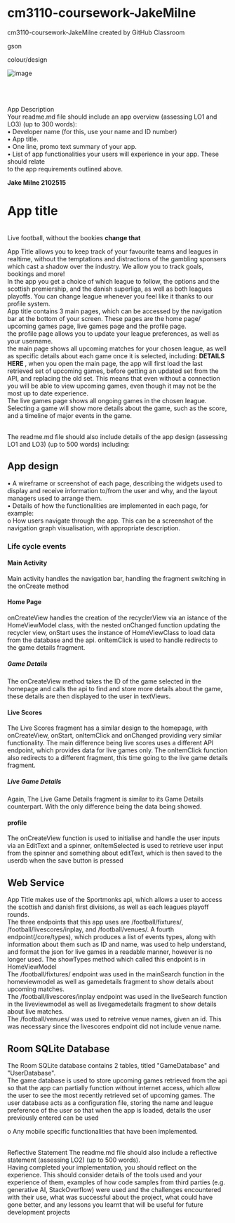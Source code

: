 # cm3110-coursework-JakeMilne
cm3110-coursework-JakeMilne created by GitHub Classroom

gson <br>

colour/design<br>

![image](https://github.com/RobertGordonUniversity/cm3110-coursework-JakeMilne/assets/91962700/3488d0de-8509-40bc-a9d7-52640eb9e9a0)

<br>
</br></br>
App Description
<br>
Your readme.md file should include an app overview (assessing LO1 and LO3) (up to 300
words):
<br>
• Developer name (for this, use your name and ID number) <br>
• App title. <br>
• One line, promo text summary of your app. <br>
• List of app functionalities your users will experience in your app. These should relate <br>
to the app requirements outlined above. <br>

<b>Jake Milne 2102515</b>         <h1>App title</h1><br>
Live football, without the bookies <b> change that </b> <br>

App Title allows you to keep track of your favourite teams and leagues in realtime, without the temptations and distractions of the gambling sponsers which cast a shadow over the industry. We allow you to track goals, bookings and more! <br>
In the app you get a choice of which league to follow, the options and the scottish premiership, and the danish superliga, as well as both leagues playoffs. You can change league whenever you feel like it thanks to our profile system. <br>
App title contains 3 main pages, which can be accessed by the navigation bar at the bottom of your screen. These pages are the home page/ upcoming games page, live games page and the profile page.<br>
the profile page allows you to update your league preferences, as well as your username. <br>
the main page shows all upcoming matches for your chosen league, as well as specific details about each game once it is selected, including: <b> DETAILS HERE </b>, when you open the main page, the app will first load the last retrieved set of upcoming games, before getting an updated set from the API, and replacing the old set. This means that even without a connection you will be able to view upcoming games, even though it may not be the most up to date experience. <br>
The live games page shows all ongoing games in the chosen league. Selecting a game will show more details about the game, such as the score, and a timeline of major events in the game. <br>


<br>
The readme.md file should also include details of the app design (assessing LO1 and LO3)
(up to 500 words) including: <br>


<h2>App design</h2>

• A wireframe or screenshot of each page, describing the widgets used to display and
receive information to/from the user and why, and the layout managers used to
arrange them. <br>
• Details of how the functionalities are implemented in each page, for example: <br>
o How users navigate through the app. This can be a screenshot of the
navigation graph visualisation, with appropriate description. <br>

<h3>Life cycle events</h3>
<h4>Main Activity</h4>
Main activity handles the navigation bar, handling the fragment switching in the onCreate method
<h4>Home Page</h4>
onCreateView handles the creation of the recyclerView via an istance of the HomeViewModel class, with the nested onChanged function updating the recycler view, onStart uses the instance of HomeViewClass to load data from the database and the api. onItemClick is used to handle redirects to the game details fragment. <br>

<h5>Game Details</h5>
The onCreateView method takes the ID of the game selected in the homepage and calls the api to find and store more details about the game, these details are then displayed to the user in textViews. <br>

<h4>Live Scores</h4>
The Live Scores fragment has a similar design to the homepage, with onCreateView, onStart, onItemClick and onChanged providing very similar functionality. The main difference being live scores uses a different API endpoint, which provides data for live games only. The onItemClick function also redirects to a different fragment, this time going to the live game details fragment.
<br>
<h5>Live Game Details</h5>

Again, The Live Game Details fragment is similar to its Game Details counterpart. With the only difference being the data being showed. <br>

<h4>profile</h4>
The onCreateView function is used to initialise and handle the user inputs via an EditText and a spinner, onItemSelected is used to retrieve user input from the spinner and something about editText, which is then saved to the userdb when the save button is pressed <br>



<h2>Web Service</h2>
App Title makes use of the Sportmonks api, which allows a user to access the scottish and danish first divisions, as well as each leagues playoff rounds.<br>
The three endpoints that this app uses are /football/fixtures/, /football/livescores/inplay, and /football/venues/. A fourth endpoint(/core/types), which produces a list of events types, along with information about them such as ID and name, was used to help understand, and format the json for live games in a readable manner, however is no longer used. The showTypes method which called this endpoint is in HomeViewModel<br>
The /football/fixtures/ endpoint was used in the mainSearch function in the homeviewmodel as well as gamedetails fragment to show details about upcoming matches. <br>
The /football/livescores/inplay endpoint was used in the liveSearch function in the liveviewmodel as well as livegamedetails fragment to show details about live matches. <br>
The /football/venues/ was used to retreive venue names, given an id. This was necessary since the livescores endpoint did not include venue name. <br>



<h2>Room SQLite Database</h2>
The Room SQLite database contains 2 tables, titled "GameDatabase" and "UserDatabase". <br>
The game database is used to store upcoming games retrieved from the api so that the app can partially function without internet access, which allow the user to see the most recently retrieved set of upcoming games.
The user database acts as a configuration file, storing the name and league preference of the user so that when the app is loaded, details the user previously entered can be used <br>


o Any mobile specific functionalities that have been implemented. <br>




<br>
Reflective Statement
The readme.md file should also include a reflective statement (assessing LO2) (up to 500
words).<br>
Having completed your implementation, you should reflect on the experience. This should
consider details of the tools used and your experience of them, examples of how code
samples from third parties (e.g. generative AI, StackOverflow) were used and the challenges
encountered with their use, what was successful about the project, what could have gone
better, and any lessons you learnt that will be useful for future development projects
